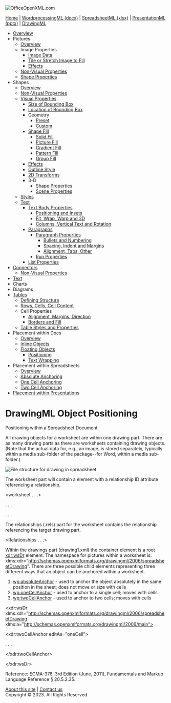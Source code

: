 ![OfficeOpenXML.com](drwImages/drawingMLbanner.png)

[Home](index.md) | [WordprocessingML (docx)](anatomyofOOXML.md) | [SpreadsheetML (xlsx)](anatomyofOOXML-xlsx.md) | [PresentationML (pptx)](anatomyofOOXML-pptx.md) | [DrawingML](drwOverview.md)

- [Overview](drwOverview.md)
- Pictures
  - [Overview](drwPic.md)
  - Image Properties
    - [Image Data](drwPic-ImageData.md)
    - [Tile or Stretch Image to Fill](drwPic-tile.md)
    - [Effects](drwPic-effects.md)
  - [Non-Visual Properties](drwPic-nvPicPr.md)
  - [Shape Properties](drwSp-SpPr.md)
- Shapes
  - [Overview](drwShape.md)
  - [Non-Visual Properties](drwSp-nvSpPr.md)
  - [Visual Properties](drwSp-SpPr.md)
    - [Size of Bounding Box](drwSp-size.md)
    - [Location of Bounding Box](drwSp-location.md)
    - Geometry
      - [Preset](drwSp-prstGeom.md)
      - [Custom](drwSp-custGeom.md)
    - [Shape Fill](drwSp-shapeFill.md)
      - [Solid Fill](drwSp-SolidFill.md)
      - [Picture Fill](drwSp-PictFill.md)
      - [Gradient Fill](drwSp-GradFill.md)
      - [Pattern Fill](drwSp-PattFill.md)
      - [Group Fill](drwSp-grpFill.md)
    - [Effects](drwSp-effects.md)
    - [Outline Style](drwSp-outline.md)
    - [2D Transforms](drwSp-rotate.md)
    - 3-D
      - [Shape Properties](drwSp-3dProps.md)
      - [Scene Properties](drwSp-3dScene.md)
  - [Styles](drwSp-styles.md)
  - [Text](drwSp-text.md)
    - [Text Body Properties](drwSp-text-bodyPr.md)
      - [Positioning and Insets](drwSp-text-bodyPr-inset.md)
      - [Fit, Wrap, Warp and 3D](drwSp-text-bodyPr-fit.md)
      - [Columns, Vertical Text and Rotation](drwSp-text-bodyPr-columns.md)
    - [Paragraphs](drwSp-text-paragraph.md)
      - [Paragraph Properties](drwSp-text-paraProps.md)
        - [Bullets and Numbering](drwSp-text-paraProps-numbering.md)
        - [Spacing, Indent and Margins](drwSp-text-paraProps-margins.md)
        - [Alignment, Tabs, Other](drwSp-text-paraProps-align.md)
      - [Run Properties](drwSp-text-runProps.md)
    - [List Properties](drwSp-text-lstPr.md)
- [Connectors](drwCxnSp.md)
  - [Non-Visual Properties](drwSp-nvCxnSpPr.md)
- [Text](drwSp-textbox.md)
- Charts
- Diagrams
- [Tables](drwTable.md)
  - [Defining Structure](drwTableGrid.md)
  - [Rows, Cells, Cell Content](drwTableRowAndCell.md)
  - Cell Properties
    - [Alignment, Margins, Direction](drwTableCellProperties-alignment.md)
    - [Borders and Fill](drwTableCellProperties-bordersFills.md)
  - [Table Styles and Properties](drwTableStyles.md)
- Placement within Docs
  - [Overview](drwPicInWord.md)
  - [Inline Objects](drwPicInline.md)
  - [Floating Objects](drwPicFloating.md)
    - [Positioning](drwPicFloating-position.md)
    - [Text Wrapping](drwPicFloating-textWrap.md)
- Placement within Spreadsheets
  - [Overview](drwPicInSpread.md)
  - [Absolute Anchoring](drwPicInSpread-absolute.md)
  - [One Cell Anchoring](drwPicInSpread-oneCell.md)
  - [Two Cell Anchoring](drwPicInSpread-twoCell.md)
- [Placement within Presentations](drwPicInPresentation.md)

# DrawingML Object Positioning

Positioning within a Spreadsheet Document

All drawing objects for a worksheet are within one drawing part. There are as many drawing parts as there are worksheets containing drawing objects. (Note that the actual data for, e.g., an image, is stored separately, typically within a media sub-folder of the package--for Word, within a media sub-folder.)

![File structure for drawing in spreadsheet](drwImages\drwInSpread-fileStruct.gif)

The worksheet part will contain a <drawing> element with a relationship ID attribute referencing a relationship.

<worksheet . . .>

. . .

<drawing r:id="rId1"/>

. . .

</worksheet>

The relationships (.rels) part for the worksheet contains the relationship referencing the target drawing part.

<Relationships . . .>

<Relationship Id="rId1" Type="http://schemas.openxmlformats.org/officeDocument/2006/relationships/drawing" Target="../drawings/drawing1.xml"/>

</Relationships>

Within the drawings part (drawing1.xml) the container element is a root <xdr:wsDr> element. The namespace for pictures within a worksheet is: xlms:xdr="http://schemas.openxmlformats.org/drawingml/2006/spreadsheetDrawing". There are three possible child elements representing three different ways that an object can be anchored within a worksheet.

1. <wp:absoluteAnchor> \- used to anchor the object absolutely in the same position in the sheet; does not move or size with cells
2. <wp:oneCellAnchor> \- used to anchor to a single cell; moves with cells
3. <wp:twoCellAnchor> \- used to anchor to two cells; moves with cells

<xdr:wsDr xlms:xdr="http://schemas.openxmlformats.org/drawingml/2006/spreadsheetDrawing xlms:a="http://schemas.openxmlformats.org/drawingml/2006/main">

<xdr:twoCellAnchor editAs="oneCell">

. . .

</xdr:twoCellAnchor>

</xdr:wsDr>

Reference: ECMA-376, 3rd Edition (June, 2011), Fundamentals and Markup Language Reference § 20.5.2.35.

[About this site](aboutThisSite.md) | [Contact us](contactUs.md)  
Copyright © 2023. All Rights Reserved.
